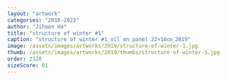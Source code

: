 ```yaml
---
layout: "artwork"
categories: "2018-2022"
author: "Jihoon Ha"
title: "structure of winter #1"
caption: "structure of winter #1_oil on panel 22×16㎝_2019"
image: /assets/images/artworks/2019/structure-of-winter-1.jpg
thumb: /assets/images/artworks/2019/thumbs/structure-of-winter-1.jpg
order: 2320
sizeScore: 01
---
```

